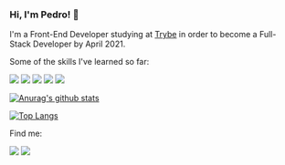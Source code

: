 ### Hi, I'm Pedro! 👋

I'm a Front-End Developer studying at [Trybe](https://www.betrybe.com/) in order to become a Full-Stack Developer by April 2021.

Some of the skills I've learned so far:

<img src="https://img.shields.io/badge/javascript%20-%23323330.svg?&style=for-the-badge&logo=javascript&logoColor=%23F7DF1E" /> <img src="https://img.shields.io/badge/react%20-%2320232a.svg?&style=for-the-badge&logo=react&logoColor=%2361DAFB" /> <img src="https://img.shields.io/badge/redux%20-%23593d88.svg?&style=for-the-badge&logo=redux&logoColor=white" /> <img src="https://img.shields.io/badge/html5%20-%23E34F26.svg?&style=for-the-badge&logo=html5&logoColor=white" /> <img src="https://img.shields.io/badge/css3%20-%231572B6.svg?&style=for-the-badge&logo=css3&logoColor=white" />


[![Anurag's github stats](https://github-readme-stats.vercel.app/api?username=pedrohcalado)](https://github.com/anuraghazra/github-readme-stats)

[![Top Langs](https://github-readme-stats.vercel.app/api/top-langs/?username=pedrohcalado)](https://github.com/anuraghazra/github-readme-stats)

Find me:

<a href="mailto:pedrocalado22@gmail.com"><img src="https://img.shields.io/badge/gmail-D14836?&style=for-the-badge&logo=gmail&logoColor=white" /></a>
<a href="https://www.linkedin.com/in/pedrohcalado/"><img src="https://img.shields.io/badge/linkedin-%230077B5.svg?&style=for-the-badge&logo=linkedin&logoColor=white" /></a>

